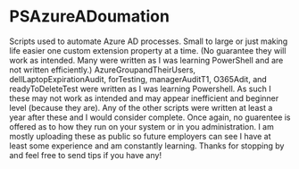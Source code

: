 # PSAzureADoumation
Scripts used to automate Azure AD processes. Small to large or just making life easier one custom extension property at a time. (No guarantee they will work as intended. Many were written as I was learning PowerShell and are not written efficiently.)
AzureGroupandTheirUsers, dellLaptopExpirationAudit, forTesting, managerAuditT1, O365Adit, and readyToDeleteTest were written as I was learning Powershell. As such I these may not work as intended and may appear inefficient and beginner level (because they are).
Any of the other scripts were written at least a year after these and I would consider complete. Once again, no guarentee is offered as to how they run on your system or in you administration.
I am mostly uploading these as public so future employers can see I have at least some experience and am constantly learning. Thanks for stopping by and feel free to send tips if you have any!
